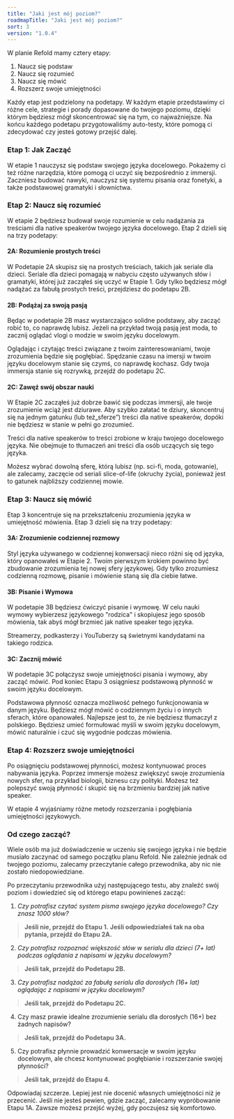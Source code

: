 ```yaml
---
title: "Jaki jest mój poziom?"
roadmapTitle: "Jaki jest mój poziom?"
sort: 3
version: "1.0.4"
---
```


W planie Refold mamy cztery etapy:
1. Naucz się podstaw
1. Naucz się rozumieć
1. Naucz się mówić
1. Rozszerz swoje umiejętności

Każdy etap jest podzielony na podetapy. W każdym etapie przedstawimy ci różne cele, strategie i porady dopasowane do twojego poziomu, dzięki którym będziesz mógł skoncentrować się na tym, co najważniejsze. Na końcu każdego podetapu przygotowaliśmy auto-testy, które pomogą ci zdecydować czy jesteś gotowy przejść dalej.

### Etap 1: Jak Zacząć
W etapie 1 nauczysz się podstaw swojego języka docelowego. Pokażemy ci też różne narzędzia, które pomogą ci uczyć się bezpośrednio z immersji. Zaczniesz budować nawyki, nauczysz się systemu pisania oraz fonetyki, a także podstawowej gramatyki i słownictwa.

### Etap 2: Naucz się rozumieć
W etapie 2 będziesz budował swoje rozumienie w celu nadążania za treściami dla native speakerów twojego języka docelowego. Etap 2 dzieli się na trzy podetapy:

#### 2A: Rozumienie prostych treści
W Podetapie 2A skupisz się na prostych treściach, takich jak seriale dla dzieci. Seriale dla dzieci pomagają w nabyciu często używanych słów i gramatyki, której już zacząłeś się uczyć w Etapie 1. Gdy tylko będziesz mógł nadążać za fabułą prostych treści, przejdziesz do podetapu 2B.

#### 2B: Podążaj za swoją pasją
Będąc w podetapie 2B masz wystarczająco solidne podstawy, aby zacząć robić to, co naprawdę lubisz. Jeżeli na przykład twoją pasją jest moda, to zacznij oglądać vlogi o modzie w swoim języku docelowym.

Oglądając i czytając treści związane z twoim zainteresowaniami, twoje zrozumienia będzie się pogłębiać. Spędzanie czasu na imersji w twoim języku docelowym stanie się czymś, co naprawdę kochasz. Gdy twoja immersja stanie się rozrywką, przejdź do podetapu 2C.

#### 2C: Zawęź swój obszar nauki
W Etapie 2C zacząłeś już dobrze bawić się podczas immersji, ale twoje zrozumienie wciąż jest dziurawe. Aby szybko załatać te dziury, skoncentruj się na jednym gatunku (lub też„sferze”) treści dla native speakerów, dopóki nie będziesz w stanie w pełni go zrozumieć.

Treści dla native speakerów to treści zrobione w kraju twojego docelowego języka. Nie obejmuje to tłumaczeń ani treści dla osób uczących się tego języka.

Możesz wybrać dowolną sferę, którą lubisz (np. sci-fi, moda, gotowanie), ale zalecamy, zaczęcie od seriali slice-of-life (okruchy życia), ponieważ jest to gatunek najbliższy codziennej mowie.

### Etap 3: Naucz się mówić
Etap 3 koncentruje się na przekształceniu zrozumienia języka w umiejętność mówienia. Etap 3 dzieli się na trzy podetapy:

#### 3A: Zrozumienie codziennej rozmowy
Styl języka używanego w codziennej konwersacji nieco różni się od języka, który opanowałeś w Etapie 2. Twoim pierwszym krokiem powinno być zbudowanie zrozumienia tej nowej sfery językowej. Gdy tylko zrozumiesz codzienną rozmowę, pisanie i mówienie staną się dla ciebie łatwe.

#### 3B: Pisanie i Wymowa
W podetapie 3B będziesz ćwiczyć pisanie i wymowę. W celu nauki wymowy wybierzesz językowego "rodzica" i skopiujesz jego sposób mówienia, tak abyś mógł brzmieć jak native speaker tego języka.

Streamerzy, podkasterzy i YouTuberzy są świetnymi kandydatami na takiego rodzica.

#### 3C: Zacznij mówić
W podetapie 3C połączysz swoje umiejętności pisania i wymowy, aby zacząć mówić. Pod koniec Etapu 3 osiągniesz podstawową płynność w swoim języku docelowym.

Podstawowa płynność oznacza możliwość pełnego funkcjonowania w danym języku. Będziesz mógł mówić o codziennym życiu i o innych sferach, które opanowałeś. Najlepsze jest to, że nie będziesz tłumaczył z polskiego. Będziesz umieć formułować myśli w swoim języku docelowym, mówić naturalnie i czuć się wygodnie podczas mówienia.

### Etap 4: Rozszerz swoje umiejętności
Po osiągnięciu podstawowej płynności, możesz kontynuować proces nabywania języka. Poprzez immersje możesz zwiększyć swoje zrozumienia nowych sfer, na przykład biologii, biznesu czy polityki. Możesz też polepszyć swoją płynność i skupić się na brzmieniu bardziej jak native speaker.

W etapie 4 wyjaśniamy różne metody rozszerzania i pogłębiania umiejętności językowych.


### Od czego zacząć?
Wiele osób ma już doświadczenie w uczeniu się swojego języka i nie będzie musiało zaczynać od samego początku planu Refold. Nie zależnie jednak od twojego poziomu, zalecamy przeczytanie całego przewodnika, aby nic nie zostało niedopowiedziane.

Po przeczytaniu przewodnika użyj następującego testu, aby znaleźć swój poziom i dowiedzieć się od którego etapu powinieneś zacząć:

1. *Czy potrafisz czytać system pisma swojego języka docelowego? Czy znasz 1000 słów?*
> **Jeśli nie, przejdź do Etapu 1.** **Jeśli odpowiedziałeś tak na oba pytania, przejdź do Etapu 2A.**

2. *Czy potrafisz rozpoznać większość słów w serialu dla dzieci (7+ lat) podczas oglądania z napisami w języku docelowym?*
> **Jeśli tak, przejdź do Podetapu 2B.**

3. *Czy potrafisz nadążać za fabułą serialu dla dorosłych (16+ lat) oglądając z napisami w języku docelowym?*
> **Jeśli tak, przejdź do Podetapu 2C.**

4. Czy masz prawie idealne zrozumienie serialu dla dorosłych (16+) bez żadnych napisów?
> **Jeśli tak, przejdź do Podetapu 3A.**

5. Czy potrafisz płynnie prowadzić konwersacje w swoim języku docelowym, ale chcesz kontynuować pogłębianie i rozszerzanie swojej płynności?
> **Jeśli tak, przejdź do Etapu 4.**

Odpowiadaj szczerze. Lepiej jest nie docenić własnych umiejętności niż je przecenić. Jeśli nie jesteś pewien, gdzie zacząć, zalecamy wypróbowanie Etapu 1A. Zawsze możesz przejść wyżej, gdy poczujesz się komfortowo.

